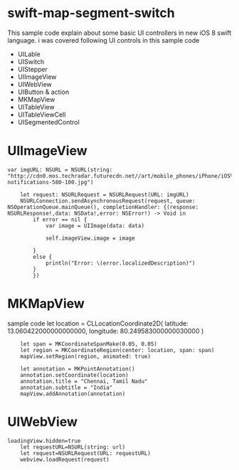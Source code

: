 swift-map-segment-switch
========================
This sample code explain about some basic UI controllers in new iOS 8 swift language. i was covered following UI controls in this sample code

* UILable
* UISwitch
* UIStepper
* UIImageView
* UIWebView
* UIButton & action
* MKMapView
* UITableView
* UITableViewCell
* UISegmentedControl

UIImageView
===========
	var imgURL: NSURL = NSURL(string: "http://cdn0.mos.techradar.futurecdn.net//art/mobile_phones/iPhone/iOS%208/interactive-notifications-580-100.jpg")
        
        let request: NSURLRequest = NSURLRequest(URL: imgURL)
        NSURLConnection.sendAsynchronousRequest(request, queue: NSOperationQueue.mainQueue(), completionHandler: {(response: NSURLResponse!,data: NSData!,error: NSError!) -> Void in
            if error == nil {
                var image = UIImage(data: data)
                
                self.imageView.image = image
                
            }
            else {
                println("Error: \(error.localizedDescription)")
            }
            })

MKMapView
=========
sample code
	let location = CLLocationCoordinate2D(
            latitude: 13.060422000000000000,
            longitude: 80.249583000000030000
        )
     
        let span = MKCoordinateSpanMake(0.05, 0.05)
        let region = MKCoordinateRegion(center: location, span: span)
        mapView.setRegion(region, animated: true)
        
        let annotation = MKPointAnnotation()
        annotation.setCoordinate(location)
        annotation.title = "Chennai, Tamil Nadu"
        annotation.subtitle = "India"
        mapView.addAnnotation(annotation)

UIWebView
=========

	loadingView.hidden=true
        let requestURL=NSURL(string: url)
        let request=NSURLRequest(URL: requestURL)
        webview.loadRequest(request)
        


